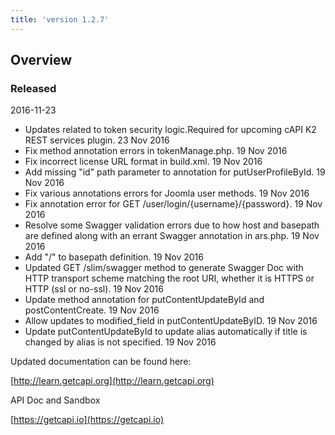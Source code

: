 ```yaml
---
title: 'version 1.2.7'
---
```


## Overview
### Released 
2016-11-23

* 	Updates related to token security logic.Required for upcoming cAPI K2 REST services plugin.		23 Nov 2016		
* 	Fix method annotation errors in tokenManage.php.		19 Nov 2016		
* 	Fix incorrect license URL format in build.xml.		19 Nov 2016		
* 	Add missing "id" path parameter to annotation for putUserProfileById.		19 Nov 2016		
* 	Fix various annotations errors for Joomla user methods.		19 Nov 2016		
* 	Fix annotation error for GET /user/login/{username}/{password}.		19 Nov 2016		
* 	Resolve some Swagger validation errors due to how host and basepath are defined along with an errant Swagger annotation in ars.php.		19 Nov 2016		
* 	Add "/" to basepath definition.		19 Nov 2016		
* 	Updated GET /slim/swagger method to generate Swagger Doc with HTTP transport scheme matching the root URI, whether it is HTTPS or HTTP (ssl or no-ssl).		19 Nov 2016		
* 	Update method annotation for putContentUpdateById and postContentCreate.		19 Nov 2016		
* 	Allow updates to modified_field in putContentUpdateByID.		19 Nov 2016		
* 	Update putContentUpdateById to update alias automatically if title is changed by alias is not specified.		19 Nov 2016	

Updated documentation can be found here:

[http://learn.getcapi.org](http://learn.getcapi.org)

API Doc and Sandbox

[https://getcapi.io](https://getcapi.io)